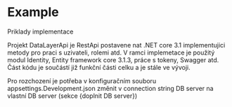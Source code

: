 # Example
Priklady implementace

Projekt DataLayerApi je RestApi postavene nat .NET core 3.1 implementujici metody pro praci s uzivateli, rolemi atd.
V ramci implemetace je použitý modul Identity, Entity framework core 3.1.3, práce s tokeny, Swagger atd.
Část kódu je součástí již funkční části celku a je stále ve vývoji.

Pro rozchození je potřeba v konfiguračním souboru appsettings.Development.json změnit v connection string DB server na vlastní DB server (sekce {doplnit DB server})

